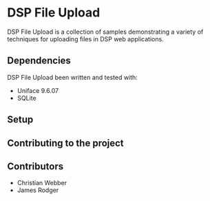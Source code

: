 # DSP File Upload #

DSP File Upload is a collection of samples demonstrating a variety of techniques for uploading files in DSP web applications.

## Dependencies ##

DSP File Upload been written and tested with:

 * Uniface 9.6.07
 * SQLite

## Setup ##

## Contributing to the project ##

## Contributors ##

* Christian Webber
* James Rodger